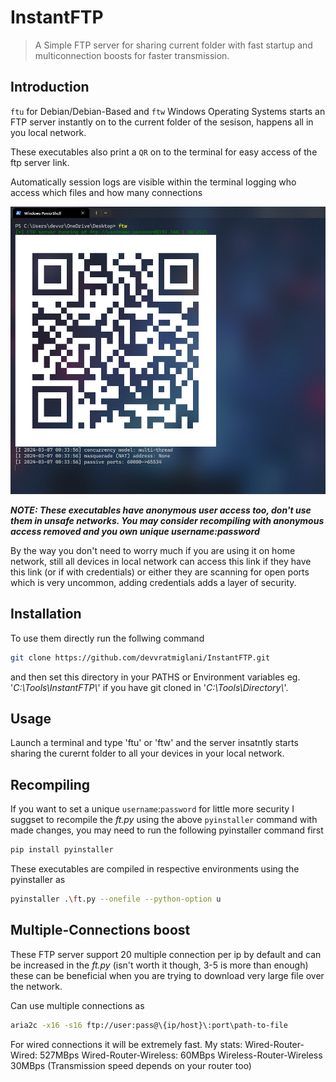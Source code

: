 # InstantFTP
> A Simple FTP server for sharing current folder with fast startup and multiconnection boosts for faster transmission.

## Introduction
`ftu` for Debian/Debian-Based and `ftw` Windows Operating Systems starts an FTP  server instantly on to the current folder of the sesison, happens all in you local network. 

These executables also print a `QR` on to the terminal for easy access of the ftp server link.

Automatically session logs are visible within the terminal logging who access which files and how many connections

![Demo usage of InstantFTP](https://raw.githubusercontent.com/devvratmiglani/InstantFTP/main/ftw-powershell-show.png)

_**NOTE: These executables have anonymous user access too, don't use them in unsafe networks. You may consider recompiling with anonymous access removed and you own unique username:password**_ 

By the way you don't need to worry much if you are using it on home network, still all devices in local network can access this link if they have this link (or if with credentials) or either they are scanning for open ports which is very uncommon, adding credentials adds a layer of security.

## Installation
To use them directly run the follwing command
```sh
git clone https://github.com/devvratmiglani/InstantFTP.git
```
and then set this directory in your PATHS or Environment variables
eg. '_C:\Tools\InstantFTP\\_' if you have git cloned in '_C:\Tools\Directory\\_'.

## Usage
Launch a terminal and type 'ftu' or 'ftw' and the server insatntly starts sharing the curernt folder to all your devices in your local network.

## Recompiling
If you want to set a unique `username`:`password` for little more security I suggset to recompile the _ft.py_ using the above `pyinstaller` command with made changes, you may need to run the following pyinstaller command first

```sh
pip install pyinstaller
``` 

These executables are compiled in respective environments using the pyinstaller as
```sh
pyinstaller .\ft.py --onefile --python-option u

```

## Multiple-Connections boost
These FTP server support 20 multiple connection per ip by default and can be increased in the _ft.py_ (isn't worth it though, 3-5 is more than enough) these can be beneficial when you are trying to download very large file over the network.

Can use multiple connections as 
```sh
aria2c -x16 -s16 ftp://user:pass@\{ip/host}\:port\path-to-file
```
For wired connections it will be extremely fast.
My stats:
Wired-Router-Wired: 527MBps
Wired-Router-Wireless: 60MBps
Wireless-Router-Wireless  30MBps
(Transmission speed depends on your router too)




